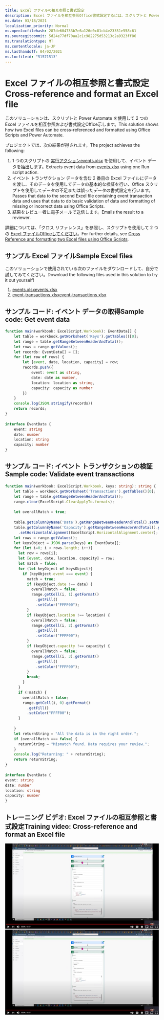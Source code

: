 ```yaml
---
title: Excel ファイルの相互参照と書式設定
description: Excel ファイルを相互参照Office書式設定するには、スクリプトと Power Automate を使用する方法について説明します。
ms.date: 03/18/2021
localization_priority: Normal
ms.openlocfilehash: 287de604733b7e6a126d0c81cb4e23351e558c61
ms.sourcegitcommit: 5d24e77df70aa2c1c982275d53213c2a9323ff86
ms.translationtype: MT
ms.contentlocale: ja-JP
ms.lasthandoff: 04/02/2021
ms.locfileid: "51571513"
---
```

# <a name="cross-reference-and-format-an-excel-file"></a><span data-ttu-id="3aac4-103">Excel ファイルの相互参照と書式設定</span><span class="sxs-lookup"><span data-stu-id="3aac4-103">Cross-reference and format an Excel file</span></span>

<span data-ttu-id="3aac4-104">このソリューションは、スクリプトと Power Automate を使用して 2 つの Excel ファイルを相互参照および書式設定Office示します。</span><span class="sxs-lookup"><span data-stu-id="3aac4-104">This solution shows how two Excel files can be cross-referenced and formatted using Office Scripts and Power Automate.</span></span>

<span data-ttu-id="3aac4-105">プロジェクトでは、次の結果が得されます。</span><span class="sxs-lookup"><span data-stu-id="3aac4-105">The project achieves the following:</span></span>

1. <span data-ttu-id="3aac4-106">1 つのスクリプトの <a href="events.xlsx"> 実行アクションevents.xlsx</a> を使用して、イベント データを抽出します。</span><span class="sxs-lookup"><span data-stu-id="3aac4-106">Extracts event data from <a href="events.xlsx">events.xlsx</a> using one Run script action.</span></span>
1. <span data-ttu-id="3aac4-107">イベント トランザクション データを含む 2 番目の Excel ファイルにデータを渡し、そのデータを使用してデータの基本的な検証を行い、Office スクリプトを使用してデータの不足または誤ったデータの書式設定を行います。</span><span class="sxs-lookup"><span data-stu-id="3aac4-107">Passes that data to the second Excel file containing event transaction data and uses that data to do basic validation of data and formatting of missing or incorrect data using Office Scripts.</span></span>
1. <span data-ttu-id="3aac4-108">結果をレビュー者に電子メールで送信します。</span><span class="sxs-lookup"><span data-stu-id="3aac4-108">Emails the result to a reviewer.</span></span>

<span data-ttu-id="3aac4-109">詳細については、「クロス リファレンス」を参照し、スクリプトを使用して 2 つの [Excel ファイルOfficeしてください](https://powerusers.microsoft.com/t5/Power-Automate-Cookbook/Cross-Reference-and-formatting-two-Excel-files-using-Office/td-p/728535)。</span><span class="sxs-lookup"><span data-stu-id="3aac4-109">For further details, see [Cross Reference and formatting two Excel files using Office Scripts](https://powerusers.microsoft.com/t5/Power-Automate-Cookbook/Cross-Reference-and-formatting-two-Excel-files-using-Office/td-p/728535).</span></span>

## <a name="sample-excel-files"></a><span data-ttu-id="3aac4-110">サンプル Excel ファイル</span><span class="sxs-lookup"><span data-stu-id="3aac4-110">Sample Excel files</span></span>

<span data-ttu-id="3aac4-111">このソリューションで使用されている次のファイルをダウンロードして、自分で試してみてください。</span><span class="sxs-lookup"><span data-stu-id="3aac4-111">Download the following files used in this solution to try it out yourself!</span></span>

1. <span data-ttu-id="3aac4-112"><a href="events.xlsx">events.xlsx</a></span><span class="sxs-lookup"><span data-stu-id="3aac4-112"><a href="events.xlsx">events.xlsx</a></span></span>
1. <span data-ttu-id="3aac4-113"><a href="event-transactions.xlsx">event-transactions.xlsx</a></span><span class="sxs-lookup"><span data-stu-id="3aac4-113"><a href="event-transactions.xlsx">event-transactions.xlsx</a></span></span>

## <a name="sample-code-get-event-data"></a><span data-ttu-id="3aac4-114">サンプル コード: イベント データの取得</span><span class="sxs-lookup"><span data-stu-id="3aac4-114">Sample code: Get event data</span></span>

```TypeScript
function main(workbook: ExcelScript.Workbook): EventData[] {
    let table = workbook.getWorksheet('Keys').getTables()[0];
    let range = table.getRangeBetweenHeaderAndTotal();
    let rows = range.getValues();
    let records: EventData[] = [];
    for (let row of rows) {
        let [event, date, location, capacity] = row;
        records.push({
            event: event as string,
            date: date as number, 
            location: location as string,
            capacity: capacity as number
        })
    }
    console.log(JSON.stringify(records))
    return records;
}

interface EventData {
    event: string
    date: number
    location: string
    capacity: number
}
```

## <a name="sample-code-validate-event-transactions"></a><span data-ttu-id="3aac4-115">サンプル コード: イベント トランザクションの検証</span><span class="sxs-lookup"><span data-stu-id="3aac4-115">Sample code: Validate event transactions</span></span>

```TypeScript
function main(workbook: ExcelScript.Workbook, keys: string): string {
    let table = workbook.getWorksheet('Transactions').getTables()[0];
    let range = table.getRangeBetweenHeaderAndTotal();
    range.clear(ExcelScript.ClearApplyTo.formats);
  
    let overallMatch = true;
  
    table.getColumnByName('Date').getRangeBetweenHeaderAndTotal().setNumberFormatLocal("yyyy-mm-dd;@");
    table.getColumnByName('Capacity').getRangeBetweenHeaderAndTotal().getFormat()
      .setHorizontalAlignment(ExcelScript.HorizontalAlignment.center);
    let rows = range.getValues();
    let keysObject = JSON.parse(keys) as EventData[];
    for (let i=0; i < rows.length; i++){
      let row = rows[i];
      let [event, date, location, capacity] = row;
      let match = false;
      for (let keyObject of keysObject){
        if (keyObject.event === event) {
          match = true;
          if (keyObject.date !== date) {
            overallMatch = false;
            range.getCell(i, 1).getFormat()
              .getFill()
              .setColor("FFFF00");
          }
          if (keyObject.location !== location) {
            overallMatch = false;
            range.getCell(i, 2).getFormat()
              .getFill()
              .setColor("FFFF00");
          }
          if (keyObject.capacity !== capacity) {
            overallMatch = false;
            range.getCell(i, 3).getFormat()
              .getFill()
              .setColor("FFFF00");
          }   
          break;             
        }
      }
      if (!match) {
        overallMatch = false;
        range.getCell(i, 0).getFormat()
          .getFill()
          .setColor("FFFF00");      
      }
  
    }
    let returnString = "All the data is in the right order.";
    if (overallMatch === false) {
      returnString = "Mismatch found. Data requires your review.";
    }
    console.log("Returning: " + returnString);
    return returnString;
}

interface EventData {
event: string
date: number
location: string
capacity: number
}
```

## <a name="training-video-cross-reference-and-format-an-excel-file"></a><span data-ttu-id="3aac4-116">トレーニング ビデオ: Excel ファイルの相互参照と書式設定</span><span class="sxs-lookup"><span data-stu-id="3aac4-116">Training video: Cross-reference and format an Excel file</span></span>

<span data-ttu-id="3aac4-117">[![Excel ファイルを相互参照して書式設定する方法の詳細なビデオを見る](../../images/cross-ref-tables-vid.jpg)](https://youtu.be/dVwqBf483qo "Excel ファイルを相互参照して書式設定する方法の詳細なビデオ")</span><span class="sxs-lookup"><span data-stu-id="3aac4-117">[![Watch step-by-step video on how to cross-reference and format an Excel file](../../images/cross-ref-tables-vid.jpg)](https://youtu.be/dVwqBf483qo "Step-by-step video on how to cross-reference and format an Excel file")</span></span>
